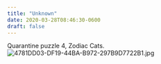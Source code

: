 ```yaml
---
title: "Unknown"
date: 2020-03-28T08:46:30-0600
draft: false
---
```


Quarantine puzzle 4, Zodiac Cats. ![4781DD03-DF19-44BA-B972-297B9D7722B1.jpg](https://ianwhitney.micro.blog/uploads/2020/5b4bebf237.jpg)
